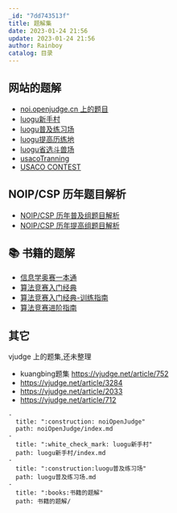 ```yaml
---
_id: "7dd743513f"
title: 题解集
date: 2023-01-24 21:56
update: 2023-01-24 21:56
author: Rainboy
catalog: 目录
---
```


## 网站的题解

- [noi.openjudge.cn 上的题目](../noiOpenJudge/index.md)
- [luogu新手村](./luogu新手村.md)
- [luogu普及练习场](./luogu普及练习场.md)
- [luogu提高历练地](./luogu提高历练地.md)
- [luogu省选斗兽场](./luogu省选斗兽场.md)
- [usacoTranning](./usacoTranning.md)
- [USACO CONTEST](./usaco_contest.md)

##  NOIP/CSP 历年题目解析

- [NOIP/CSP 历年普及组题目解析](./noip普及.md)
- [NOIP/CSP 历年提高组题目解析](./noip提高.md)

## 📚 书籍的题解

- [信息学奥赛一本通](./书籍的题解/信息学奥赛一本通.md)
- [算法竞赛入门经典](./书籍的题解/算法竞赛入门经典.md)
- [算法竞赛入门经典-训练指南](./书籍的题解/算法竞赛入门经典-训练指南.md)
- [算法竞赛进阶指南](./书籍的题解/算法竞赛进阶指南.md)

## 其它

vjudge 上的题集,还未整理 

- kuangbing题集 https://vjudge.net/article/752
- https://vjudge.net/article/3284
- https://vjudge.net/article/2033
- https://vjudge.net/article/712

```plaintext
- 
  title: ":construction: noiOpenJudge"
  path: noiOpenJudge/index.md
- 
  title: ":white_check_mark: luogu新手村"
  path: luogu新手村/index.md
- 
  title: ":construction:luogu普及练习场"
  path: luogu普及练习场.md
- 
  title: ":books:书籍的题解"
  path: 书籍的题解/
```
